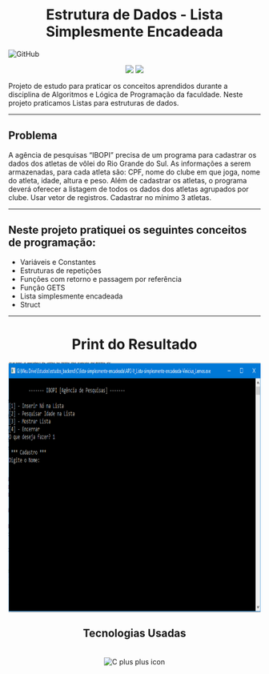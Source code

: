 <h1 align="center">Estrutura de Dados - Lista Simplesmente Encadeada</h1>

![GitHub](https://img.shields.io/github/license/viniciuslemos93/estudos_backend)

<p align="center">
<img src="http://img.shields.io/static/v1?label=STATUS&message=CONCLUIDO&color=GREEN&style=for-the-badge"/>
<img src="http://img.shields.io/static/v1?label=VERSION&message=1.0&color=GREEN&style=for-the-badge"/>
</p>

Projeto de estudo para praticar os conceitos aprendidos durante a disciplina de Algoritmos e Lógica de Programação da faculdade.
Neste projeto praticamos Listas para estruturas de dados.
<hr>

<h2>Problema</h1>
A agência de pesquisas “IBOPI” precisa de um programa para cadastrar os
dados dos atletas de vôlei do Rio Grande do Sul. As informações a serem
armazenadas, para cada atleta são: CPF, nome do clube em que joga, nome
do atleta, idade, altura e peso. Além de cadastrar os atletas, o programa
deverá oferecer a listagem de todos os dados dos atletas agrupados por
clube. Usar vetor de registros. Cadastrar no mínimo 3 atletas.

<hr>

<h2> Neste projeto pratiquei os seguintes conceitos de programação: </h2>

- Variáveis e Constantes
- Estruturas de repetições
- Funções com retorno e passagem por referência
- Função GETS
- Lista simplesmente encadeada
- Struct

<hr>

<h1 align="center">Print do Resultado</h1>
<div align="center">
<img align="center" alt="print do funcionamento do sistema" height="500" width="800" src="print-resultado.PNG">
</div>
<h2 align="center">Tecnologias Usadas</h2>

<div align="center">
     <div style="display: inline_block margin-left:auto margin-rigth:auto"><br>
        <img align="center" alt="C plus plus icon" height="50" width="50" src="https://cdn.jsdelivr.net/gh/devicons/devicon/icons/cplusplus/cplusplus-line.svg">
    </div>
</div>
